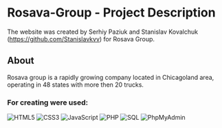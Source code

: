 # Rosava-Group - Project Description <br>

The website was created by Serhiy Paziuk and Stanislav Kovalchuk (https://github.com/Stanislavkvv) for Rosava Group. <br/>

## About  <br>
Rosava group is a rapidly growing company located in Chicagoland area, operating in 48 states with more then 20 trucks.

### For creating were used: <br/>

![HTML5](https://img.shields.io/badge/-HTML5-ffffff?style=for-the-badge&logo=html5)
![CSS3](https://img.shields.io/badge/-CSS3-264de4?style=for-the-badge&logo=css3)
![JavaScript](https://img.shields.io/badge/-JavaScript-ffffff?style=for-the-badge&logo=javascript)
![PHP](https://img.shields.io/badge/-PHP-090909?style=for-the-badge&logo=php)
![SQL](https://img.shields.io/badge/-SQL-ffffff?style=for-the-badge&logo=mysql)
![PhpMyAdmin](https://img.shields.io/badge/-PhpMyAdmin-ffffff?style=for-the-badge&logo=phpmyadmin)

